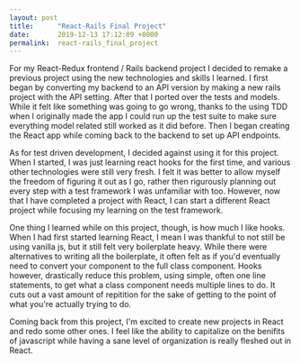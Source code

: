 ```yaml
---
layout: post
title:      "React-Rails Final Project"
date:       2019-12-13 17:12:09 +0000
permalink:  react-rails_final_project
---
```



For my React-Redux frontend / Rails backend project I decided to remake a previous project using the new technologies and skills I learned. I first began by converting my backend to an API version by making a new rails project with the API setting. After that I ported over the tests and models. While it felt like something was going to go wrong, thanks to the using TDD when I originally made the app I could run up the test suite to make sure everything model related still worked as it did before. Then I began creating the React app while coming back to the backend to set up API endpoints.

As for test driven development, I decided against using it for this project.  When I started, I was just learning react hooks for the first time, and various other technologies were still very fresh. I felt it was better to allow myself the freedom of figuring it out as I go, rather then rigurously planning out every step with a test framework I was unfamiliar with too. However, now that I have completed a project with React, I can start a different React project while focusing my learning on the test framework.

One thing I learned while on this project, though, is how much I like hooks. When I had first started learning React, I mean I was thankful to not still be using vanilla js, but it still felt very boilerplate heavy. While there were alternatives to writing all the boilerplate, it often felt as if you'd eventually need to convert your component to the full class component. Hooks however, drastically reduce this problem, using simple, often one line statements, to get what a class component needs multiple lines to do. It cuts out a vast amount of repitition for the sake of getting to the point of what you're actually trying to do.

Coming back from this project, I'm excited to create new projects in React and redo some other ones. I feel like the ability to capitalize on the benifits of javascript while having a sane level of organization is really fleshed out in React.
